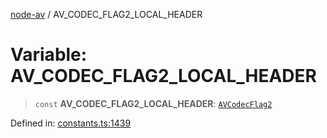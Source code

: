[node-av](../globals.md) / AV\_CODEC\_FLAG2\_LOCAL\_HEADER

# Variable: AV\_CODEC\_FLAG2\_LOCAL\_HEADER

> `const` **AV\_CODEC\_FLAG2\_LOCAL\_HEADER**: [`AVCodecFlag2`](../type-aliases/AVCodecFlag2.md)

Defined in: [constants.ts:1439](https://github.com/seydx/av/blob/f8631fc881b394300b1479f511d55cf1c370a87f/src/constants/constants.ts#L1439)
